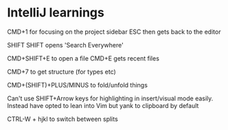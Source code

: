 # IntelliJ learnings

CMD+1 for focusing on the project sidebar
	ESC then gets back to the editor

SHIFT SHIFT opens 'Search Everywhere'

CMD+SHIFT+E to open a file
	CMD+E gets recent files

CMD+7 to get structure (for types etc)

CMD+(SHIFT)+PLUS/MINUS to fold/unfold things

Can't use SHIFT+Arrow keys for highlighting in insert/visual mode easily. Instead have opted to lean into Vim but yank to clipboard by default

CTRL-W + hjkl to switch between splits